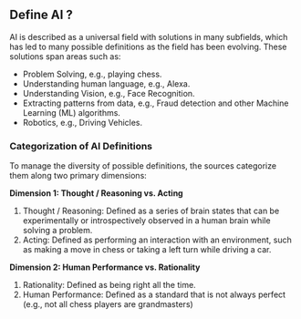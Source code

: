 ## Define AI ? 
AI is described as a universal field with solutions in many subfields, which has led to many possible definitions as the field has been evolving. 
These solutions span areas such as:
- Problem Solving, e.g., playing chess.
- Understanding human language, e.g., Alexa.
- Understanding Vision, e.g., Face Recognition.
- Extracting patterns from data, e.g., Fraud detection and other Machine Learning (ML) algorithms.
- Robotics, e.g., Driving Vehicles.

### Categorization of AI Definitions
To manage the diversity of possible definitions, the sources categorize them along two primary dimensions:

**Dimension 1: Thought / Reasoning vs. Acting**
1. Thought / Reasoning: Defined as a series of brain states that can be experimentally or introspectively observed in a human brain while solving a problem.
2. Acting: Defined as performing an interaction with an environment, such as making a move in chess or taking a left turn while driving a car.

**Dimension 2: Human Performance vs. Rationality**
1. Rationality: Defined as being right all the time.
2. Human Performance: Defined as a standard that is not always perfect (e.g., not all chess players are grandmasters)
